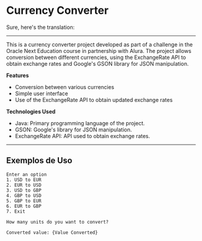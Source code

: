 # Currency Converter

Sure, here's the translation:

---

This is a currency converter project developed as part of a challenge in the Oracle Next Education course in partnership with Alura. The project allows conversion between different currencies, using the ExchangeRate API to obtain exchange rates and Google's GSON library for JSON manipulation.

**Features**
- Conversion between various currencies
- Simple user interface
- Use of the ExchangeRate API to obtain updated exchange rates

**Technologies Used**
- Java: Primary programming language of the project.
- GSON: Google's library for JSON manipulation.
- ExchangeRate API: API used to obtain exchange rates.

---

## Exemplos de Uso

```plaintext
Enter an option
1. USD to EUR
2. EUR to USD
3. USD to GBP
4. GBP to USD
5. GBP to EUR
6. EUR to GBP
7. Exit

How many units do you want to convert?

Converted value: {Value Converted}
```
